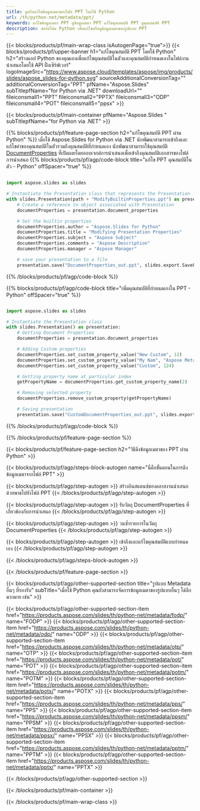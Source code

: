 ```yaml
---
title: ดูหรือแก้ไขข้อมูลเมตาของไฟล์ PPT โดยใช้ Python
url: /th/python-net/metadata/ppt/
keywords: แก้ไขข้อมูลเมตา PPT ดูข้อมูลเมตา PPT แก้ไขคุณสมบัติ PPT ดูคุณสมบัติ PPT
description: ซอร์สโค้ด Python เพื่อแก้ไขหรือดูข้อมูลเมตาของรูปแบบ PPT
---
```


{{< blocks/products/pf/main-wrap-class isAutogenPage="true">}}
{{< blocks/products/pf/upper-banner h1="แก้ไขคุณสมบัติ PPT โดยใช้ Python" h2="สร้างแอป Python ของคุณเองเพื่อแก้ไขคุณสมบัติในตัวและคุณสมบัติกำหนดเองในไฟล์งานนำเสนอโดยใช้ API ฝั่งเซิร์ฟเวอร์" logoImageSrc="https://www.aspose.cloud/templates/aspose/img/products/slides/aspose_slides-for-python.svg" sourceAdditionalConversionTag="" additionalConversionTag="PPT" pfName="Aspose.Slides" subTitlepfName="for Python via .NET" downloadUrl="" fileiconsmall1="PPT" fileiconsmall2="PPTX" fileiconsmall3="ODP" fileiconsmall4="POT" fileiconsmall5="ppsx" >}}

{{< blocks/products/pf/main-container pfName="Aspose.Slides " subTitlepfName="for Python via .NET" >}}

{{% blocks/products/pf/feature-page-section  h2="แก้ไขคุณสมบัติ PPT ผ่าน Python" %}}
เมื่อใช้ Aspose.Slides for Python via .NET นักพัฒนาสามารถเข้าถึงและแก้ไขค่าของคุณสมบัติในตัวรวมถึงคุณสมบัติที่กำหนดเอง นักพัฒนาสามารถใช้คุณสมบัติ [DocumentProperties](https://reference.aspose.com/slides/python-net/aspose.slides/documentproperties/) ที่เปิดเผยโดยออบเจกต์การนำเสนอเพื่อเข้าถึงคุณสมบัติเอกสารของไฟล์การนำเสนอ
{{% blocks/products/pf/agp/code-block title="แก้ไข PPT คุณสมบัติในตัว - Python" offSpacer="true" %}}

```py

import aspose.slides as slides

# Instantiate the Presentation class that represents the Presentation
with slides.Presentation(path + "ModifyBuiltinProperties.ppt") as presentation:
    # Create a reference to object associated with Presentation
    documentProperties = presentation.document_properties

    # Set the builtin properties
    documentProperties.author = "Aspose.Slides for Python"
    documentProperties.title = "Modifying Presentation Properties"
    documentProperties.subject = "Aspose Subject"
    documentProperties.comments = "Aspose Description"
    documentProperties.manager = "Aspose Manager"

    # save your presentation to a file
    presentation.save("DocumentProperties_out.ppt", slides.export.SaveFormat.PPT)
```

{{% /blocks/products/pf/agp/code-block %}}

{{% blocks/products/pf/agp/code-block title="เพิ่มคุณสมบัติที่กำหนดเองใน PPT - Python" offSpacer="true" %}}

```py

import aspose.slides as slides

# Instantiate the Presentation class
with slides.Presentation() as presentation:
    # Getting Document Properties
    documentProperties = presentation.document_properties

    # Adding Custom properties
    documentProperties.set_custom_property_value("New Custom", 12)
    documentProperties.set_custom_property_value("My Nam", "Aspose Metadata Editor")
    documentProperties.set_custom_property_value("Custom", 124)

    # Getting property name at particular index
    getPropertyName = documentProperties.get_custom_property_name(2)

    # Removing selected property
    documentProperties.remove_custom_property(getPropertyName)

    # Saving presentation
    presentation.save("CustomDocumentProperties_out.ppt", slides.export.SaveFormat.PPT)
```

{{% /blocks/products/pf/agp/code-block %}}

{{% /blocks/products/pf/feature-page-section %}}

{{< blocks/products/pf/feature-page-section  h2="วิธีดึงข้อมูลเมตาของ PPT ผ่าน Python" >}}

{{< blocks/products/pf/agp/steps-block-autogen name="นี่คือขั้นตอนในการดึงข้อมูลเมตาจากไฟล์ PPT" >}}

{{< blocks/products/pf/agp/step-autogen >}}
สร้างอินสแตนซ์ของคลาสงานนำเสนอด้วยพาธไปยังไฟล์ PPT
{{< /blocks/products/pf/agp/step-autogen >}}

{{< blocks/products/pf/agp/step-autogen >}}
รับวัตถุ DocumentProperties ที่เกี่ยวข้องกับการนำเสนอ
{{< /blocks/products/pf/agp/step-autogen >}}

{{< blocks/products/pf/agp/step-autogen >}}
วนซ้ำรายการในวัตถุ DocumentProperties
{{< /blocks/products/pf/agp/step-autogen >}}

{{< blocks/products/pf/agp/step-autogen >}}
เข้าถึงและแก้ไขคุณสมบัติแบบกำหนดเอง
{{< /blocks/products/pf/agp/step-autogen >}}

{{< /blocks/products/pf/agp/steps-block-autogen >}}

{{< /blocks/products/pf/feature-page-section >}}

{{< blocks/products/pf/agp/other-supported-section title="รูปแบบ Metadata อื่นๆ ที่รองรับ" subTitle="เมื่อใช้ Python คุณยังสามารถจัดการข้อมูลเมตาของรูปแบบอื่นๆ ได้อีกมากมาย เช่น" >}}

{{< blocks/products/pf/agp/other-supported-section-item href="https://products.aspose.com/slides/th/python-net/metadata/fodp/" name="FODP" >}}
{{< blocks/products/pf/agp/other-supported-section-item href="https://products.aspose.com/slides/th/python-net/metadata/odp/" name="ODP" >}}
{{< blocks/products/pf/agp/other-supported-section-item href="https://products.aspose.com/slides/th/python-net/metadata/otp/" name="OTP" >}}
{{< blocks/products/pf/agp/other-supported-section-item href="https://products.aspose.com/slides/th/python-net/metadata/pot/" name="POT" >}}
{{< blocks/products/pf/agp/other-supported-section-item href="https://products.aspose.com/slides/th/python-net/metadata/potm/" name="POTM" >}}
{{< blocks/products/pf/agp/other-supported-section-item href="https://products.aspose.com/slides/th/python-net/metadata/potx/" name="POTX" >}}
{{< blocks/products/pf/agp/other-supported-section-item href="https://products.aspose.com/slides/th/python-net/metadata/pps/" name="PPS" >}}
{{< blocks/products/pf/agp/other-supported-section-item href="https://products.aspose.com/slides/th/python-net/metadata/ppsm/" name="PPSM" >}}
{{< blocks/products/pf/agp/other-supported-section-item href="https://products.aspose.com/slides/th/python-net/metadata/ppsx/" name="PPSX" >}}
{{< blocks/products/pf/agp/other-supported-section-item href="https://products.aspose.com/slides/th/python-net/metadata/pptm/" name="PPTM" >}}
{{< blocks/products/pf/agp/other-supported-section-item href="https://products.aspose.com/slides/th/python-net/metadata/pptx/" name="PPTX" >}}


{{< /blocks/products/pf/agp/other-supported-section >}}

{{< /blocks/products/pf/main-container >}}
    
{{< /blocks/products/pf/main-wrap-class >}}